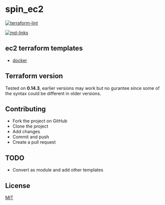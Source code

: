 # spin_ec2

[![terraform-lint](https://github.com/slashpai/spin_ec2/workflows/terraform-lint/badge.svg)](https://github.com/slashpai/spin_ec2/actions?query=workflow%3Aterraform-lint)

[![md-links](https://github.com/slashpai/spin_ec2/workflows/md-links/badge.svg)](https://github.com/slashpai/spin_ec2/actions?query=workflow%3AMD-links)

## ec2 terraform templates

- [docker](docker/README.md)

## Terraform version

Tested on **0.14.3**, earlier versions may work but no gurantee since some of the syntax could be different in older versions.

## Contributing

- Fork the project on GitHub
- Clone the project
- Add changes
- Commit and push
- Create a pull request

## TODO

- Convert as module and add other templates

## License

[MIT](LICENSE)
